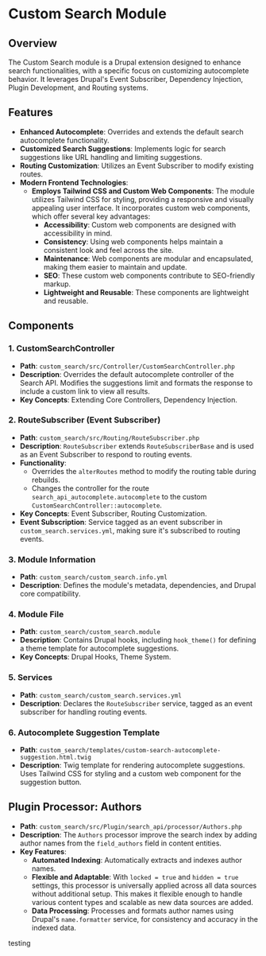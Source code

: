 # Custom Search Module

## Overview

The Custom Search module is a Drupal extension designed to enhance search functionalities, with a specific focus on customizing autocomplete behavior. It leverages Drupal's Event Subscriber, Dependency Injection, Plugin Development, and Routing systems.

## Features

- **Enhanced Autocomplete**: Overrides and extends the default search autocomplete functionality.
- **Customized Search Suggestions**: Implements logic for search suggestions like URL handling and limiting suggestions. 
- **Routing Customization**: Utilizes an Event Subscriber to modify existing routes.
- **Modern Frontend Technologies**:
    - **Employs Tailwind CSS and Custom Web Components**: The module utilizes Tailwind CSS for styling, providing a responsive and visually appealing user interface. It incorporates custom web components, which offer several key advantages:
        - **Accessibility**: Custom web components are designed with accessibility in mind.
        - **Consistency**: Using web components helps maintain a consistent look and feel across the site.
        - **Maintenance**: Web components are modular and encapsulated, making them easier to maintain and update.
        - **SEO**: These custom web components contribute to SEO-friendly markup.
        - **Lightweight and Reusable**: These components are lightweight and reusable.


## Components

### 1. CustomSearchController

- **Path**: `custom_search/src/Controller/CustomSearchController.php`
- **Description**: Overrides the default autocomplete controller of the Search API. Modifies the suggestions limit and formats the response to include a custom link to view all results.
- **Key Concepts**: Extending Core Controllers, Dependency Injection.

### 2. RouteSubscriber (Event Subscriber)

- **Path**: `custom_search/src/Routing/RouteSubscriber.php`
- **Description**: `RouteSubscriber` extends `RouteSubscriberBase` and is used as an Event Subscriber to respond to routing events. 
- **Functionality**:
    - Overrides the `alterRoutes` method to modify the routing table during rebuilds.
    - Changes the controller for the route `search_api_autocomplete.autocomplete` to the custom `CustomSearchController::autocomplete`.
- **Key Concepts**: Event Subscriber, Routing Customization.
- **Event Subscription**: Service tagged as an event subscriber in `custom_search.services.yml`, making sure it's subscribed to routing events.

### 3. Module Information

- **Path**: `custom_search/custom_search.info.yml`
- **Description**: Defines the module's metadata, dependencies, and Drupal core compatibility.

### 4. Module File

- **Path**: `custom_search/custom_search.module`
- **Description**: Contains Drupal hooks, including `hook_theme()` for defining a theme template for autocomplete suggestions.
- **Key Concepts**: Drupal Hooks, Theme System.

### 5. Services

- **Path**: `custom_search/custom_search.services.yml`
- **Description**: Declares the `RouteSubscriber` service, tagged as an event subscriber for handling routing events.

### 6. Autocomplete Suggestion Template

- **Path**: `custom_search/templates/custom-search-autocomplete-suggestion.html.twig`
- **Description**: Twig template for rendering autocomplete suggestions. Uses Tailwind CSS for styling and a custom web component for the suggestion button.

## Plugin Processor: Authors

- **Path**: `custom_search/src/Plugin/search_api/processor/Authors.php`
- **Description**: The `Authors` processor improve the search index by adding author names from the `field_authors` field in content entities.
- **Key Features**:
    - **Automated Indexing**: Automatically extracts and indexes author names.
    - **Flexible and Adaptable**: With `locked = true` and `hidden = true` settings, this processor is universally applied across all data sources without additional setup. This makes it flexible enough to handle various content types and scalable as new data sources are added.
    - **Data Processing**: Processes and formats author names using Drupal's `name.formatter` service, for consistency and accuracy in the indexed data.


testing
